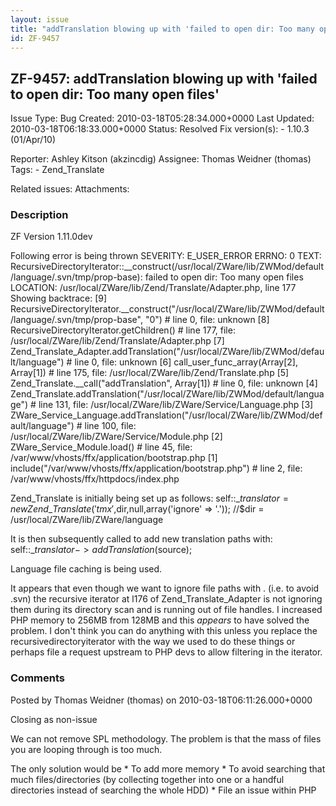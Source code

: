 ```yaml
---
layout: issue
title: "addTranslation blowing up with 'failed to open dir: Too many open files'"
id: ZF-9457
---
```


ZF-9457: addTranslation blowing up with 'failed to open dir: Too many open files'
---------------------------------------------------------------------------------

 Issue Type: Bug Created: 2010-03-18T05:28:34.000+0000 Last Updated: 2010-03-18T06:18:33.000+0000 Status: Resolved Fix version(s): - 1.10.3 (01/Apr/10)
 
 Reporter:  Ashley Kitson (akzincdig)  Assignee:  Thomas Weidner (thomas)  Tags: - Zend\_Translate
 
 Related issues: 
 Attachments: 
### Description

ZF Version 1.11.0dev

Following error is being thrown SEVERITY: E\_USER\_ERROR ERRNO: 0 TEXT: RecursiveDirectoryIterator::\_\_construct(/usr/local/ZWare/lib/ZWMod/default/language/.svn/tmp/prop-base): failed to open dir: Too many open files LOCATION: /usr/local/ZWare/lib/Zend/Translate/Adapter.php, line 177 Showing backtrace: [9] RecursiveDirectoryIterator.\_\_construct("/usr/local/ZWare/lib/ZWMod/default/language/.svn/tmp/prop-base", "0") # line 0, file: unknown [8] RecursiveDirectoryIterator.getChildren() # line 177, file: /usr/local/ZWare/lib/Zend/Translate/Adapter.php [7] Zend\_Translate\_Adapter.addTranslation("/usr/local/ZWare/lib/ZWMod/default/language") # line 0, file: unknown [6] call\_user\_func\_array(Array[2], Array[1]) # line 175, file: /usr/local/ZWare/lib/Zend/Translate.php [5] Zend\_Translate.\_\_call("addTranslation", Array[1]) # line 0, file: unknown [4] Zend\_Translate.addTranslation("/usr/local/ZWare/lib/ZWMod/default/language") # line 131, file: /usr/local/ZWare/lib/ZWare/Service/Language.php [3] ZWare\_Service\_Language.addTranslation("/usr/local/ZWare/lib/ZWMod/default/language") # line 100, file: /usr/local/ZWare/lib/ZWare/Service/Module.php [2] ZWare\_Service\_Module.load() # line 45, file: /var/www/vhosts/ffx/application/bootstrap.php [1] include("/var/www/vhosts/ffx/application/bootstrap.php") # line 2, file: /var/www/vhosts/ffx/httpdocs/index.php

Zend\_Translate is initially being set up as follows: self::$\_translator = new Zend\_Translate('tmx',$dir,null,array('ignore' => '.')); //$dir = /usr/local/ZWare/lib/ZWare/language

It is then subsequently called to add new translation paths with: self::$\_translator->addTranslation($source);

Language file caching is being used.

It appears that even though we want to ignore file paths with . (i.e. to avoid .svn) the recursive iterator at l176 of Zend\_Translate\_Adapter is not ignoring them during its directory scan and is running out of file handles. I increased PHP memory to 256MB from 128MB and this _appears_ to have solved the problem. I don't think you can do anything with this unless you replace the recursivedirectoryiterator with the way we used to do these things or perhaps file a request upstream to PHP devs to allow filtering in the iterator.

 

 

### Comments

Posted by Thomas Weidner (thomas) on 2010-03-18T06:11:26.000+0000

Closing as non-issue

We can not remove SPL methodology. The problem is that the mass of files you are looping through is too much.

The only solution would be \* To add more memory \* To avoid searching that much files/directories (by collecting together into one or a handful directories instead of searching the whole HDD) \* File an issue within PHP

 

 